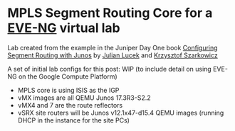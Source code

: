 # MPLS Segment Routing Core for a [EVE-NG](http://www.eve-ng.net/) virtual lab

Lab created from the example in the Juniper Day One book [Configuring Segment Routing with Junos](https://www.juniper.net/uk/en/training/jnbooks/day-one/configuring-segment-routing-junos/index.page) by [Julian Lucek](https://twitter.com/julianlucek?lang=en) and [Krzysztof Szarkowicz](https://www.oreilly.com/pub/au/6140)

A set of initial lab configs for this post: WIP (to include detail on using EVE-NG on the Google Compute Platform)

* MPLS core is using ISIS as the IGP
* vMX images are all QEMU Junos 17.3R3-S2.2
* vMX4 and 7 are the route reflectors
* vSRX site routers will be Junos v12.1x47-d15.4 QEMU images (running DHCP in the instance for the site PCs)

